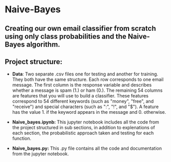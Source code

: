 # Naive-Bayes

## Creating our own email classifier from scratch using only class probabilities and the Naive-Bayes algorithm.

## Project structure:
* **Data**:
  Two separate .csv files one for testing and another for training. They both have the same structure. Each row corresponds to one email message. The first column is the response variable and describes whether a message is spam (1.) or ham (0.). The remaining 54 columns are features that you will use to build a classifier. These features correspond to 54 different keywords (such as "money", "free", and "receive") and special characters (such as ":", "!", and "$"). A feature has the value 1. if the keyword appears in the message and 0. otherwise.

* **Naive_bayes.ipynb:**
  This jupyter notebook includes all the code from the project structured in sub sections, in addition to explenations of each section, the probabilistic approach taken and testing for each function.
  
* **Naive_bayes.py:**
  This .py file contains all the code and documentation from the jupyter notebook. 
